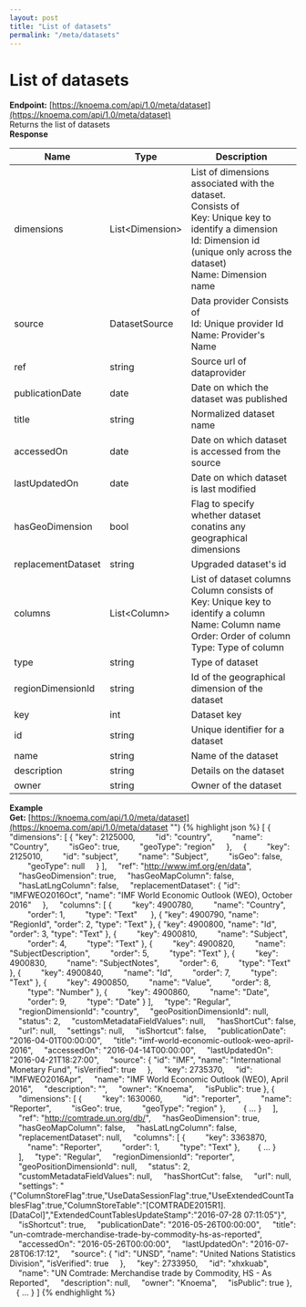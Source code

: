 ```yaml
---
layout: post
title: "List of datasets"
permalink: "/meta/datasets"
---
```


# List of datasets

**Endpoint:** [https://knoema.com/api/1.0/meta/dataset](https://knoema.com/api/1.0/meta/dataset) <br>
Returns the list of datasets<br>
**Response**

<table class="table">
<thead>
	<tr>
		<th>Name</th>
		<th>Type</th>
		<th>Description</th>		
	</tr>
</thead>
<tbody>
	<tr>
		<td>dimensions</td>
		<td>List&lt;Dimension&gt;</td>
		<td>
			List of dimensions associated with the dataset.<br>
			Consists of&nbsp;<br>
			Key:&nbsp;Unique key to identify a dimension<br>
			Id:&nbsp;Dimension id (unique only across the dataset)<br>
			Name:&nbsp;Dimension name</td>
	</tr>
	<tr>
		<td>source</td>
		<td>DatasetSource</td>
		<td>Data provider&nbsp;Consists of<br>
			Id:&nbsp;Unique provider Id<br>
			Name:&nbsp;Provider's Name
		</td>
	</tr>
	<tr>
		<td>ref</td>
		<td>string</td>
		<td>Source url of dataprovider</td>
	</tr>
	<tr>
		<td>publicationDate</td>
		<td>date</td>
		<td>Date on which the dataset was published</td>
	</tr>
	<tr>
		<td>title</td>
		<td>string</td>
		<td>Normalized dataset name</td>
	</tr>
	<tr>
		<td>accessedOn</td>
		<td>date</td>
		<td>Date on which dataset is accessed from the source</td>
	</tr>
	<tr>
		<td>lastUpdatedOn</td>
		<td>date</td>
		<td>Date on which dataset is last modified</td>
	</tr>
	<tr>
		<td>hasGeoDimension</td>
		<td>bool</td>
		<td>Flag to specify whether dataset conatins any geographical dimensions</td>
	</tr>
	<tr>
		<td>replacementDataset</td>
		<td>string</td>
		<td>Upgraded dataset's id</td>
	</tr>
	<tr>
		<td>columns</td>
		<td>List&lt;Column&gt;</td>
		<td>List of dataset columns<br>
			Column consists of<br>
			Key:&nbsp;Unique key to identify a column<br>
			Name:&nbsp;Column name<br>
			Order:&nbsp;Order of column<br>
			Type:&nbsp;Type of column
		</td>
	</tr>
	<tr>
		<td>type</td>
		<td>string</td>
		<td>Type of dataset</td>
	</tr>
	<tr>
		<td>regionDimensionId</td>
		<td>string</td>
		<td>Id of the geographical dimension of the dataset</td>
	</tr>
	<tr>
		<td>key</td>
		<td>int</td>
		<td>Dataset key&nbsp;</td>
	</tr>
	<tr>
		<td>id</td>
		<td>string</td>
		<td>Unique identifier for a dataset&nbsp;</td>
	</tr>
	<tr>
		<td>name</td>
		<td>string</td>
		<td>Name of the dataset&nbsp;</td>
	</tr>
	<tr>
		<td>description</td>
		<td>string</td>
		<td>Details on the dataset</td>
	</tr>
	<tr>
		<td>owner</td>
		<td>string</td>
		<td>Owner of the dataset</td>
	</tr>
</tbody>
</table>

**Example**<br>
**Get:** [https://knoema.com/api/1.0/meta/dataset](https://knoema.com/api/1.0/meta/dataset "")
{% highlight json %}
[
	{
		"dimensions": [
			{
				"key": 2125000,
		        "id": "country",
		        "name": "Country",
		        "isGeo": true,
		        "geoType": "region"
		    },
		    {
		        "key": 2125010,
		        "id": "subject",
		        "name": "Subject",
		        "isGeo": false,
		        "geoType": null
		    }
		],
	    "ref": "http://www.imf.org/en/data",
	    "hasGeoDimension": true,
	    "hasGeoMapColumn": false,
	    "hasLatLngColumn": false,
	    "replacementDataset": {
			"id": "IMFWEO2016Oct",
			"name": "IMF World Economic Outlook (WEO), October 2016"
	    },
	    "columns": [
			{
		        "key": 4900780,
		        "name": "Country",
		        "order": 1,
		        "type": "Text"
	    	},
			{
				"key": 4900790,
				"name": "RegionId",
				"order": 2,
				"type": "Text"
			},
			{
				"key": 4900800,
				"name": "Id",
				"order": 3,
				"type": "Text"
			},
			{
		        "key": 4900810,
		        "name": "Subject",
		        "order": 4,
		        "type": "Text"
			},
			{
		        "key": 4900820,
		        "name": "SubjectDescription",
		        "order": 5,
		        "type": "Text"
			},
			{
		        "key": 4900830,
		        "name": "SubjectNotes",
		        "order": 6,
		        "type": "Text"
			},
			{
		        "key": 4900840,
		        "name": "Id",
		        "order": 7,
		        "type": "Text"
			},
			{
		        "key": 4900850,
		        "name": "Value",
		        "order": 8,
		        "type": "Number"
			},
			{
		        "key": 4900860,
		        "name": "Date",
		        "order": 9,
		        "type": "Date"
			}
		],
	    "type": "Regular",
	    "regionDimensionId": "country",
	    "geoPositionDimensionId": null,
	    "status": 2,
	    "customMetadataFieldValues": null,
	    "hasShortCut": false,
	    "url": null,
	    "settings": null,
	    "isShortcut": false,
	    "publicationDate": "2016-04-01T00:00:00",
	    "title": "imf-world-economic-outlook-weo-april-2016",
	    "accessedOn": "2016-04-14T00:00:00",
	    "lastUpdatedOn": "2016-04-21T18:27:00",
	    "source": {
			"id": "IMF",
			"name": "International Monetary Fund",
			"isVerified": true
	    },
	    "key": 2735370,
	    "id": "IMFWEO2016Apr",
	    "name": "IMF World Economic Outlook (WEO), April 2016",
	    "description": "",
	    "owner": "Knoema",
	    "isPublic": true
	},
	{
	    "dimensions": [
			{
		        "key": 1630060,
		        "id": "reporter",
		        "name": "Reporter",
		        "isGeo": true,
		        "geoType": "region"
			},
	      	{ ... }
	    ],
	    "ref": "http://comtrade.un.org/db/",
	    "hasGeoDimension": true,
	    "hasGeoMapColumn": false,
	    "hasLatLngColumn": false,
	    "replacementDataset": null,
	    "columns": [
			{
		        "key": 3363870,
		        "name": "Reporter",
		        "order": 1,
		        "type": "Text"
			},
	      	{ ... }     
	    ],
	    "type": "Regular",
	    "regionDimensionId": "reporter",
	    "geoPositionDimensionId": null,
	    "status": 2,
	    "customMetadataFieldValues": null,
	    "hasShortCut": false,
	    "url": null,
	    "settings": "{\"ColumnStoreFlag\":true,\"UseDataSessionFlag\":true,\"UseExtendedCountTablesFlag\":true,\"ColumnStoreTable\":\"[COMTRADE2015R1].[DataCol]\",\"ExtendedCountTablesUpdateStamp\":\"2016-07-28 07:11:05\"}",
	    "isShortcut": true,
	    "publicationDate": "2016-05-26T00:00:00",
	    "title": "un-comtrade-merchandise-trade-by-commodity-hs-as-reported",
	    "accessedOn": "2016-05-26T00:00:00",
	    "lastUpdatedOn": "2016-07-28T06:17:12",
	    "source": {
			"id": "UNSD",
			"name": "United Nations Statistics Division",
			"isVerified": true
	    },
	    "key": 2733950,
	    "id": "xhxkuab",
	    "name": "UN Comtrade: Merchandise trade by Commodity, HS - As Reported",
	    "description": null,
	    "owner": "Knoema",
	    "isPublic": true
	},
  	{ ... }
]
{% endhighlight %}